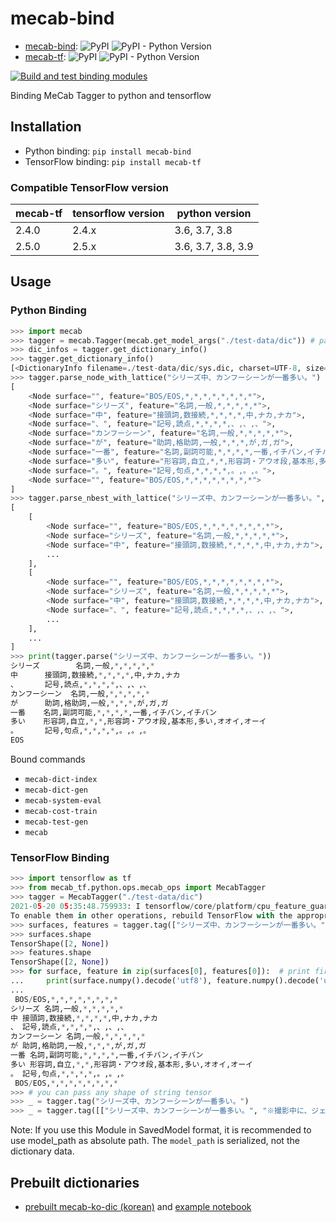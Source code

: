# mecab-bind

* [mecab-bind](https://pypi.org/project/mecab-bind/): ![PyPI](https://img.shields.io/pypi/v/mecab-bind) ![PyPI - Python Version](https://img.shields.io/pypi/pyversions/mecab-bind)
* [mecab-tf](https://pypi.org/project/mecab-tf/): ![PyPI](https://img.shields.io/pypi/v/mecab-tf) ![PyPI - Python Version](https://img.shields.io/pypi/pyversions/mecab-tf)

[![Build and test binding modules](https://github.com/jeongukjae/mecab-bind/actions/workflows/build-and-test.yml/badge.svg)](https://github.com/jeongukjae/mecab-bind/actions/workflows/build-and-test.yml)

Binding MeCab Tagger to python and tensorflow

## Installation

* Python binding: `pip install mecab-bind`
* TensorFlow binding: `pip install mecab-tf`

### Compatible TensorFlow version

|mecab-tf|tensorflow version|python version|
|---|---|---|
|2.4.0|2.4.x|3.6, 3.7, 3.8|
|2.5.0|2.5.x|3.6, 3.7, 3.8, 3.9|

## Usage

### Python Binding

```python
>>> import mecab
>>> tagger = mecab.Tagger(mecab.get_model_args("./test-data/dic")) # pass dictionary path instead of "./test-data/dic"
>>> dic_infos = tagger.get_dictionary_info()
>>> tagger.get_dictionary_info()
[<DictionaryInfo filename=./test-data/dic/sys.dic, charset=UTF-8, size=4335, type=0, lsize=346, rsize=346, version=102>]
>>> tagger.parse_node_with_lattice("シリーズ中、カンフーシーンが一番多い。")
[
    <Node surface="", feature="BOS/EOS,*,*,*,*,*,*,*,*">,
    <Node surface="シリーズ", feature="名詞,一般,*,*,*,*,*">,
    <Node surface="中", feature="接頭詞,数接続,*,*,*,*,中,ナカ,ナカ">,
    <Node surface="、", feature="記号,読点,*,*,*,*,、,、,、">,
    <Node surface="カンフーシーン", feature="名詞,一般,*,*,*,*,*">,
    <Node surface="が", feature="助詞,格助詞,一般,*,*,*,が,ガ,ガ">,
    <Node surface="一番", feature="名詞,副詞可能,*,*,*,*,一番,イチバン,イチバン">,
    <Node surface="多い", feature="形容詞,自立,*,*,形容詞・アウオ段,基本形,多い,オオイ,オーイ">,
    <Node surface="。", feature="記号,句点,*,*,*,*,。,。,。">,
    <Node surface="", feature="BOS/EOS,*,*,*,*,*,*,*,*">
]
>>> tagger.parse_nbest_with_lattice("シリーズ中、カンフーシーンが一番多い。", 10)
[
    [
        <Node surface="", feature="BOS/EOS,*,*,*,*,*,*,*,*">,
        <Node surface="シリーズ", feature="名詞,一般,*,*,*,*,*">,
        <Node surface="中", feature="接頭詞,数接続,*,*,*,*,中,ナカ,ナカ">,
        ...
    ],
    [
        <Node surface="", feature="BOS/EOS,*,*,*,*,*,*,*,*">,
        <Node surface="シリーズ", feature="名詞,一般,*,*,*,*,*">,
        <Node surface="中", feature="接頭詞,数接続,*,*,*,*,中,ナカ,ナカ">,
        <Node surface="、", feature="記号,読点,*,*,*,*,、,、,、">,
        ...
    ],
    ...
]
>>> print(tagger.parse("シリーズ中、カンフーシーンが一番多い。"))
シリーズ        名詞,一般,*,*,*,*,*
中      接頭詞,数接続,*,*,*,*,中,ナカ,ナカ
、      記号,読点,*,*,*,*,、,、,、
カンフーシーン  名詞,一般,*,*,*,*,*
が      助詞,格助詞,一般,*,*,*,が,ガ,ガ
一番    名詞,副詞可能,*,*,*,*,一番,イチバン,イチバン
多い    形容詞,自立,*,*,形容詞・アウオ段,基本形,多い,オオイ,オーイ
。      記号,句点,*,*,*,*,。,。,。
EOS

```

Bound commands

* `mecab-dict-index`
* `mecab-dict-gen`
* `mecab-system-eval`
* `mecab-cost-train`
* `mecab-test-gen`
* `mecab`

### TensorFlow Binding

```python
>>> import tensorflow as tf
>>> from mecab_tf.python.ops.mecab_ops import MecabTagger
>>> tagger = MecabTagger("./test-data/dic")
2021-05-20 05:35:48.759933: I tensorflow/core/platform/cpu_feature_guard.cc:142] This TensorFlow binary is optimized with oneAPI Deep Neural Network Library (oneDNN) to use the following CPU instructions in performance-critical operations:  AVX2 FMA
To enable them in other operations, rebuild TensorFlow with the appropriate compiler flags.
>>> surfaces, features = tagger.tag(["シリーズ中、カンフーシーンが一番多い。", "※撮影中に、ジェット・リーが失踪。"])
>>> surfaces.shape
TensorShape([2, None])
>>> features.shape
TensorShape([2, None])
>>> for surface, feature in zip(surfaces[0], features[0]):  # print first sentence
...     print(surface.numpy().decode('utf8'), feature.numpy().decode('utf8'))
...
 BOS/EOS,*,*,*,*,*,*,*,*
シリーズ 名詞,一般,*,*,*,*,*
中 接頭詞,数接続,*,*,*,*,中,ナカ,ナカ
、 記号,読点,*,*,*,*,、,、,、
カンフーシーン 名詞,一般,*,*,*,*,*
が 助詞,格助詞,一般,*,*,*,が,ガ,ガ
一番 名詞,副詞可能,*,*,*,*,一番,イチバン,イチバン
多い 形容詞,自立,*,*,形容詞・アウオ段,基本形,多い,オオイ,オーイ
。 記号,句点,*,*,*,*,。,。,。
 BOS/EOS,*,*,*,*,*,*,*,*
>>> # you can pass any shape of string tensor
>>> _ = tagger.tag("シリーズ中、カンフーシーンが一番多い。")
>>> _ = tagger.tag([["シリーズ中、カンフーシーンが一番多い。", "※撮影中に、ジェット・リーが失踪。"]])
```

Note: If you use this Module in SavedModel format, it is recommended to use model_path as absolute path.
      The `model_path` is serialized, not the dictionary data.

## Prebuilt dictionaries

* [prebuilt mecab-ko-dic (korean)](https://github.com/jeongukjae/mecab-ko-dic-prebuilt) and [example notebook](https://github.com/jeongukjae/mecab-ko-dic-prebuilt/blob/main/example-of-mecab-ko-dic-prebuilt--and-mecab-tf.ipynb)
